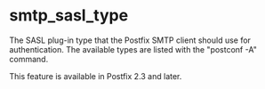 # smtp_sasl_type 

 The SASL plug-in type that the Postfix SMTP client should use
for authentication.  The available types are listed with the
"postconf -A" command. 

 This feature is available in Postfix 2.3 and later. 


